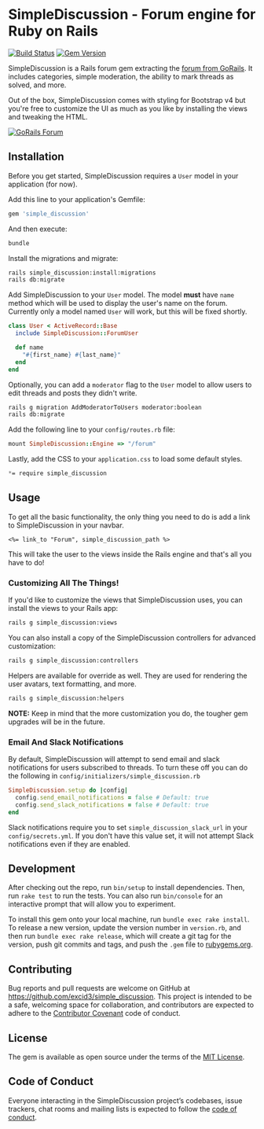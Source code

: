 # SimpleDiscussion - Forum engine for Ruby on Rails

[![Build Status](https://github.com/excid3/simple_discussion/workflows/Tests/badge.svg)](https://github.com/excid3/simple_discussion/actions) [![Gem Version](https://badge.fury.io/rb/simple_discussion.svg)](https://badge.fury.io/rb/simple_discussion)

SimpleDiscussion is a Rails forum gem extracting the [forum from GoRails](https://gorails.com/forum). It includes categories, simple moderation, the ability to mark threads as solved, and more.

Out of the box, SimpleDiscussion comes with styling for Bootstrap v4 but you're free to customize the UI as much as you like by installing the views and tweaking the HTML.

[![GoRails Forum](https://d3vv6lp55qjaqc.cloudfront.net/items/3j2p3o1j0d1O0R1w2j1Y/Screen%20Shot%202017-08-08%20at%203.12.01%20PM.png?X-CloudApp-Visitor-Id=51470&v=d439dcae)](https://d3vv6lp55qjaqc.cloudfront.net/items/3j2p3o1j0d1O0R1w2j1Y/Screen%20Shot%202017-08-08%20at%203.12.01%20PM.png?X-CloudApp-Visitor-Id=51470&v=d439dcae)

## Installation

Before you get started, SimpleDiscussion requires a `User` model in your application (for now).

Add this line to your application's Gemfile:

```ruby
gem 'simple_discussion'
```

And then execute:

```bash
bundle
```

Install the migrations and migrate:

```bash
rails simple_discussion:install:migrations
rails db:migrate
```

Add SimpleDiscussion to your `User` model. The model **must** have `name` method which will be used to display the user's name on the forum. Currently only a model named `User` will work, but this will be fixed shortly.

```ruby
class User < ActiveRecord::Base
  include SimpleDiscussion::ForumUser

  def name
    "#{first_name} #{last_name}"
  end
end
```

Optionally, you can add a `moderator` flag to the `User` model to allow users to edit threads and posts they didn't write.

```bash
rails g migration AddModeratorToUsers moderator:boolean
rails db:migrate
```

Add the following line to your `config/routes.rb` file:

```ruby
mount SimpleDiscussion::Engine => "/forum"
```

Lastly, add the CSS to your `application.css` to load some default styles.

```scss
*= require simple_discussion
```

## Usage

To get all the basic functionality, the only thing you need to do is add a link to SimpleDiscussion in your navbar.

```erb
<%= link_to "Forum", simple_discussion_path %>
```

This will take the user to the views inside the Rails engine and that's all you have to do!

### Customizing All The Things!

If you'd like to customize the views that SimpleDiscussion uses, you can install the views to your Rails app:

```bash
rails g simple_discussion:views
```

You can also install a copy of the SimpleDiscussion controllers for advanced customization:

```bash
rails g simple_discussion:controllers
```

Helpers are available for override as well. They are used for rendering the user avatars, text formatting, and more.

```bash
rails g simple_discussion:helpers
```

**NOTE:** Keep in mind that the more customization you do, the tougher gem upgrades will be in the future.

### Email And Slack Notifications

By default, SimpleDiscussion will attempt to send email and slack notifications for users subscribed to threads. To turn these off you can do the following in `config/initializers/simple_discussion.rb`

```ruby
SimpleDiscussion.setup do |config|
  config.send_email_notifications = false # Default: true
  config.send_slack_notifications = false # Default: true
end
```

Slack notifications require you to set `simple_discussion_slack_url` in your `config/secrets.yml`. If you don't have this value set, it will not attempt Slack notifications even if they are enabled.

## Development

After checking out the repo, run `bin/setup` to install dependencies. Then, run `rake test` to run the tests. You can also run `bin/console` for an interactive prompt that will allow you to experiment.

To install this gem onto your local machine, run `bundle exec rake install`. To release a new version, update the version number in `version.rb`, and then run `bundle exec rake release`, which will create a git tag for the version, push git commits and tags, and push the `.gem` file to [rubygems.org](https://rubygems.org).

## Contributing

Bug reports and pull requests are welcome on GitHub at https://github.com/excid3/simple_discussion. This project is intended to be a safe, welcoming space for collaboration, and contributors are expected to adhere to the [Contributor Covenant](http://contributor-covenant.org) code of conduct.

## License

The gem is available as open source under the terms of the [MIT License](http://opensource.org/licenses/MIT).

## Code of Conduct

Everyone interacting in the SimpleDiscussion project’s codebases, issue trackers, chat rooms and mailing lists is expected to follow the [code of conduct](https://github.com/excid3/simple_discussion/blob/master/CODE_OF_CONDUCT.md).
